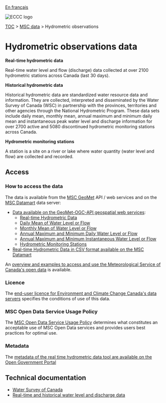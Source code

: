 [En français](readme_hydrometric_fr.md)

![ECCC logo](../../img_eccc-logo.png)

[TOC](../../readme_en.md) > [MSC data](../readme_en.md) > Hydrometric observations

# Hydrometric observations data

__Real-time hydrometric data__

Real-time water level and flow (discharge) data collected at over 2100 hydrometric stations across Canada (last 30 days). 
 
__Historical hydrometric data__

Historical hydrometric data are standardized water resource data and information. They are collected, interpreted and disseminated by the Water Survey of Canada (WSC) in partnership with the provinces, territories and other agencies through the National Hydrometric Program. These data sets include daily mean, monthly mean, annual maximum and minimum daily mean and instantaneous peak water level and discharge information for over 2700 active and 5080 discontinued hydrometric monitoring stations across Canada.

__Hydrometric monitoring stations__

A station is a site on a river or lake where water quantity (water level and flow) are collected and recorded.

## Access

### How to access the data

The data is available from the [MSC GeoMet](../../msc-geomet/readme_en.md) API / web services and on the [MSC Datamart](../../msc-datamart/readme_en.md) data server:

* [Data available on the GeoMet-OGC-API geospatial web services](https://api.weather.gc.ca/):
    * [Real-time Hydrometric Data](https://api.weather.gc.ca/collections/hydrometric-realtime)
    * [Daily Mean of Water Level or Flow](https://api.weather.gc.ca/collections/hydrometric-daily-mean)
    * [Monthly Mean of Water Level or Flow](https://api.weather.gc.ca/collections/hydrometric-monthly-mean)
    * [Annual Maximum and Minimum Daily Water Level or Flow](https://api.weather.gc.ca/collections/hydrometric-annual-statistics)
    * [Annual Maximum and Minimum Instantaneous Water Level or Flow](https://api.weather.gc.ca/collections/hydrometric-annual-peaks)
    * [Hydrometric Monitoring Stations](https://api.weather.gc.ca/collections/hydrometric-stations)
* [Real-time Hydrometric Data in CSV format available on the MSC Datamart](readme_hydrometric-datamart_en.md) 

An [overview and examples to access and use the Meteorological Service of Canada's open data](../../usage/readme_en.md) is available.

### Licence

The [end-user licence for Environment and Climate Change Canada's data servers](../../licence/readme_en.md) specifies the conditions of use of this data.

### MSC Open Data Service Usage Policy

The [MSC Open Data Service Usage Policy](../../usage-policy/readme_en.md) determines what constitutes an acceptable use of MSC Open Data services and provides users best practices for optimal use.

### Metadata

The [metadata of the real time hydrometric data tool are available on the Open Government Portal](https://open.canada.ca/data/en/dataset/ef2161a8-b01d-4dfb-ad00-1a70f7c4073b)

## Technical documentation

* [Water Survey of Canada](https://www.canada.ca/en/environment-climate-change/services/water-overview/quantity/monitoring/survey.html)
* [Real-time and historical water level and discharge data](https://wateroffice.ec.gc.ca/)
